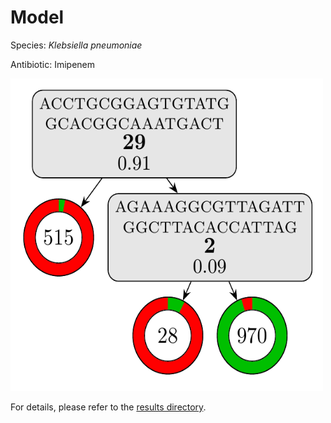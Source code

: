
# Model

Species: *Klebsiella pneumoniae*

Antibiotic: Imipenem

<a href="./model.pdf"><img src="./model.png" width=500 height=500 /></a>

For details, please refer to the [results directory](../../../../../results/cart_b/klebsiella%20pneumoniae/imipenem/repeat_7/).

